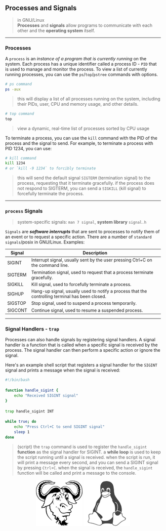 ## Processes and Signals 
> in GNU/Linux <br/>
> **Processes** and **signals** allow programs to communicate with each other and the **operating system** itself.

---
### Processes
A `process` is an *instance of a program that is currently running* on the system. Each process has a unique identifier called a process ID - `PID` that is used to manage and monitor the process. To view a list of currently running processes, you can use the `ps`/`top`/`pstree` commands with options.

```bash
# ps command
ps -aux
```
> this will display a list of all processes running on the system, including their PIDs, user, CPU and memory usage, and other details.


```bash
# top command
top
```
> view a dynamic, real-time list of processes sorted by CPU usage

To terminate a process, you can use the `kill` command with the PID of the process and the signal to send. For example, to terminate a process with PID 1234, you can use:

```bash
# kill command
kill 1234
# or `kill -9 1234` to forcibly terminate
```
> this will send the default signal `SIGTERM` (termination signal) to the process, requesting that it terminate gracefully. if the process does not respond to SIGTERM, you can send a `SIGKILL` (kill signal) to forcefully terminate the process.

---
### `process` Signals
> system-specific signals: `man 7 signal`, **system library** `signal.h`

`Signals` are ***software interrupts*** that are sent to processes to notify them of an event or to request a specific action. There are a number of `standard signals`/posix in GNU/Linux. Examples:

| Signal   | Description                                                                                              |
| -------- | -------------------------------------------------------------------------------------------------------- |
| SIGINT   | Interrupt signal, usually sent by the user pressing Ctrl+C on the command line.                         |
| SIGTERM  | Termination signal, used to request that a process terminate gracefully.                                 |
| SIGKILL  | Kill signal, used to forcefully terminate a process.                                                    |
| SIGHUP   | Hang-up signal, usually used to notify a process that the controlling terminal has been closed.          |
| SIGSTOP  | Stop signal, used to suspend a process temporarily.                                                      |
| SIGCONT  | Continue signal, used to resume a suspended process.                                                     |


---
### Signal Handlers - `trap`
Processes can also handle signals by registering signal handlers. A signal handler is a function that is called when a specific signal is received by the process. The signal handler can then perform a specific action or ignore the signal.

Here's an example shell script that registers a signal handler for the `SIGINT` signal and prints a message when the signal is received:

```bash
#!/bin/bash

function handle_sigint {
    echo "Received SIGINT signal"
}

trap handle_sigint INT

while true; do
    echo "Press Ctrl+C to send SIGINT signal"
    sleep 1
done
```
> (script) the `trap` command is used to register the `handle_sigint` **function** as the signal handler for SIGINT. a **while loop** is used to keep the script running until a signal is received. when the script is run, it will print a message every second, and you can send a SIGINT signal by pressing `Ctrl+C`. when the signal is received, the `handle_sigint` function will be called and print a message to the console.


<div align="center">
 <img src="./gnu_linux/gnu.svg" width="150" height="150" />
 <img src="./gnu_linux/linux.svg" width="150" height="150" />
</div>